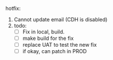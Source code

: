 hotfix:
1. Cannot update email (CDH is disabled)
2. todo:
	- [ ] Fix in local, build.
	- [ ] make build for the fix
	- [ ] replace UAT to test the new fix
	- [ ] if okay, can patch in PROD